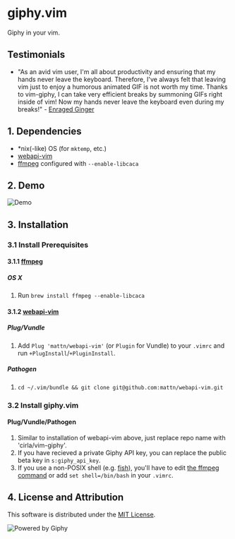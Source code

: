 # giphy.vim

Giphy in your vim.

## Testimonials

* "As an avid vim user, I'm all about productivity and ensuring that my hands never leave the keyboard. Therefore, I've always felt that leaving vim just to enjoy a humorous animated GIF is not worth my time. Thanks to vim-giphy, I can take very efficient breaks by summoning GIFs right inside of vim! Now my hands never leave the keyboard even during my breaks!" - [Enraged Ginger](https://github.com/enragedginger)

## 1. Dependencies

* \*nix(-like) OS (for `mktemp`, etc.)
* [webapi-vim](https://github.com/mattn/webapi-vim)
* [ffmpeg](https://www.ffmpeg.org/) configured with `--enable-libcaca`

## 2. Demo

![Demo](https://raw.githubusercontent.com/cirla/vim-giphy/master/demo.gif)

## 3. Installation
### 3.1 Install Prerequisites
#### 3.1.1 [ffmpeg](https://www.ffmpeg.org/)
##### OS X
1. Run `brew install ffmpeg --enable-libcaca`

#### 3.1.2 [webapi-vim](https://github.com/mattn/webapi-vim)
##### Plug/Vundle
1. Add `Plug 'mattn/webapi-vim'` (or `Plugin` for Vundle) to your `.vimrc` and run `+PlugInstall`/`+PluginInstall`.

##### Pathogen
1. `cd ~/.vim/bundle && git clone git@github.com:mattn/webapi-vim.git`

### 3.2 Install giphy.vim
#### Plug/Vundle/Pathogen
1. Similar to installation of webapi-vim above, just replace repo name with 'cirla/vim-giphy'.
2. If you have recieved a private Giphy API key, you can replace the public beta key in `s:giphy_api_key`.
3. If you use a non-POSIX shell (e.g. [fish](https://fishshell.com/)), you'll have to edit [the ffmpeg
   command](https://github.com/cirla/vim-giphy/blob/master/plugin/giphy.vim#L55-L61) or add `set shell=/bin/bash` in
   your `.vimrc`.

## 4. License and Attribution

This software is distributed under the [MIT License](https://raw.githubusercontent.com/cirla/vim-giphy/master/LICENSE).

![Powered by Giphy](https://raw.githubusercontent.com/cirla/vim-giphy/master/powered_by_giphy.gif)


